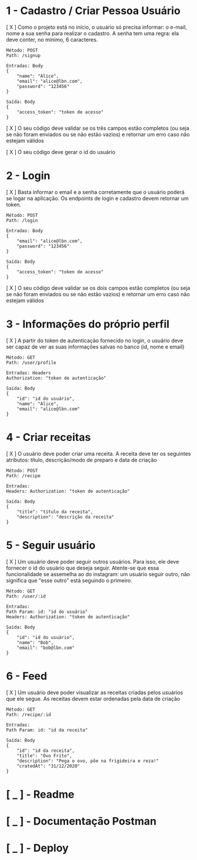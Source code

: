 # 1 - Cadastro / Criar Pessoa Usuário

[ X ] Como o projeto está no início, o usuário só precisa informar: o e-mail, nome a sua senha para realizar o cadastro. A senha tem uma regra: ela deve conter, no mínimo, 6 caracteres.

```
Método: POST
Path: /signup

Entradas: Body
{
	"name": "Alice",
	"email": "alice@lbn.com",
	"password": "123456"
}

Saída: Body
{
	"access_token": "token de acesso"
}
```
[ X ] O seu código deve validar se os três campos estão completos (ou seja se não foram enviados ou se não estão vazios) e retornar um erro caso não estejam válidos

[ X ] O seu código deve gerar o id do usuário


# 2 - Login

[ X ] Basta informar o email e a senha corretamente que o usuário poderá se logar na aplicação. Os endpoints de login e cadastro devem retornar um token.

```
Método: POST
Path: /login

Entradas: Body
{
	"email": "alice@lbn.com",
	"password": "123456"
}

Saída: Body
{
	"access_token": "token de acesso"
}
```
[ X ] O seu código deve validar se os dois campos estão completos (ou seja se não foram enviados ou se não estão vazios) e retornar um erro caso não estejam válidos

# 3 - Informações do próprio perfil

[ X ] A partir do token de autenticação fornecido no login, o usuário deve ser capaz de ver as suas informações salvas no banco (id, nome e email)

```
Método: GET
Path: /user/profile

Entradas: Headers
Authorization: "token de autenticação"

Saída: Body
{
	"id": "id do usuário",
	"name": "Alice",
	"email": "alice@lbn.com"
}
```
# 4 - Criar receitas
    
[ X ] O usuário deve poder criar uma receita. A receita deve ter os seguintes atributos: título, descrição/modo de preparo e data de criação

```
Método: POST
Path: /recipe

Entradas:
Headers: Authorization: "token de autenticação"

Saída: Body
{
	"title": "título da receita",
	"description": "descrição da receita"
}
```

# 5 - Seguir usuário

[ X ] Um usuário deve poder seguir outros usuários. Para isso, ele deve fornecer o id do usuário que deseja seguir. Atente-se que essa funcionalidade se assemelha ao do instagram: um usuário seguir outro, não significa que "esse outro" está seguindo o primeiro.


```
Método: GET
Path: /user/:id

Entradas:
Path Param: id: "id do usuário"
Headers: Authorization: "token de autenticação"

Saída: Body
{
	"id": "id do usuário",
	"name": "Bob",
	"email": "bob@lbn.com"
}
```

# 6 - Feed

[ X ] Um usuário deve poder visualizar as receitas criadas pelos usuários que ele segue. As receitas devem estar ordenadas pela data de criação

```
Método: GET
Path: /recipe/:id

Entradas:
Path Param: id: "id da receita"

Saída: Body
{
	"id": "id da receita",
	"title": "Ovo Frito",
	"description": "Pega o ovo, põe na frigideira e reza!"
	"cratedAt": "31/12/2020"
}
```
# [ _ ] - Readme

# [ _ ] - Documentação Postman

# [ _ ] - Deploy